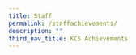 ```yaml
---
title: Staff
permalink: /staffachievements/
description: ""
third_nav_title: KCS Achievements
---
```

